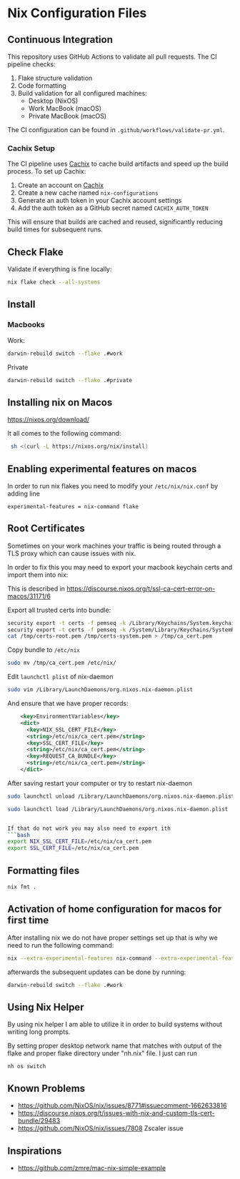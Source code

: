 # Nix Configuration Files

## Continuous Integration

This repository uses GitHub Actions to validate all pull requests. The CI pipeline checks:

1. Flake structure validation
2. Code formatting
3. Build validation for all configured machines:
   - Desktop (NixOS)
   - Work MacBook (macOS)
   - Private MacBook (macOS)

The CI configuration can be found in `.github/workflows/validate-pr.yml`.

### Cachix Setup

The CI pipeline uses [Cachix](https://cachix.org/) to cache build artifacts and speed up the build process. To set up Cachix:

1. Create an account on [Cachix](https://cachix.org/)
2. Create a new cache named `nix-configurations`
3. Generate an auth token in your Cachix account settings
4. Add the auth token as a GitHub secret named `CACHIX_AUTH_TOKEN`

This will ensure that builds are cached and reused, significantly reducing build times for subsequent runs.

## Check Flake

Validate if everything is fine locally:

```bash
nix flake check --all-systems
```

## Install

### Macbooks

Work:

```bash
darwin-rebuild switch --flake .#work
```

Private

```bash
darwin-rebuild switch --flake .#private
```

## Installing nix on Macos

<https://nixos.org/download/>

It all comes to the following command:

```bash
 sh <(curl -L https://nixos.org/nix/install)
```

## Enabling experimental features on macos

In order to run nix flakes you need to modify your `/etc/nix/nix.conf` by adding line

```text
experimental-features = nix-command flake
```

## Root Certificates

Sometimes on your work machines your traffic is being routed through a TLS proxy which can cause issues with nix.

In order to fix this you may need to export your macbook keychain certs and import them into nix:

This is described in <https://discourse.nixos.org/t/ssl-ca-cert-error-on-macos/31171/6>

Export all trusted certs into bundle:

```bash
security export -t certs -f pemseq -k /Library/Keychains/System.keychain -o /tmp/certs-system.pem
security export -t certs -f pemseq -k /System/Library/Keychains/SystemRootCertificates.keychain -o /tmp/certs-root.pem
cat /tmp/certs-root.pem /tmp/certs-system.pem > /tmp/ca_cert.pem
```

Copy bundle to `/etc/nix`

```bash
sudo mv /tmp/ca_cert.pem /etc/nix/
```

Edit `launchctl plist` of nix-daemon

```bash
sudo vim /Library/LaunchDaemons/org.nixos.nix-daemon.plist
```

And ensure that we have proper records:

```xml
    <key>EnvironmentVariables</key>
    <dict>
      <key>NIX_SSL_CERT_FILE</key>
      <string>/etc/nix/ca_cert.pem</string>
      <key>SSL_CERT_FILE</key>
      <string>/etc/nix/ca_cert.pem</string>
      <key>REQUEST_CA_BUNDLE</key>
      <string>/etc/nix/ca_cert.pem</string>
    </dict>
```

After saving restart your computer or try to restart nix-daemon

```bash
sudo launchctl unload /Library/LaunchDaemons/org.nixos.nix-daemon.plist
```

```bash
sudo launchctl load /Library/LaunchDaemons/org.nixos.nix-daemon.plist
```

````bash

If that do not work you may also need to export ith
```bash
export NIX_SSL_CERT_FILE=/etc/nix/ca_cert.pem
export SSL_CERT_FILE=/etc/nix/ca_cert.pem
````

## Formatting files

```bash
nix fmt .
```

## Activation of home configuration for macos for first time

After installing nix we do not have proper settings set up that is why we need to run the following command:

```bash
nix --extra-experimental-features nix-command --extra-experimental-features flakes run github:LnL7/nix-darwin -- switch --flake .#work
```

afterwards the subsequent updates can be done by running:

```bash
darwin-rebuild switch --flake .#work
```

## Using Nix Helper

By using nix helper I am able to utilize it in order to build systems without writing long prompts.

By setting proper desktop network name that matches with output of the flake and proper flake directory under "nh.nix" file. I just can run

```
nh os switch
```

## Known Problems

- <https://github.com/NixOS/nix/issues/8771#issuecomment-1662633816>
- <https://discourse.nixos.org/t/issues-with-nix-and-custom-tls-cert-bundle/29483>
- <https://github.com/NixOS/nix/issues/7808> Zscaler issue

## Inspirations

- <https://github.com/zmre/mac-nix-simple-example>
